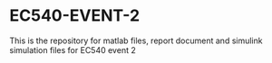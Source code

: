 # EC540-EVENT-2
This is the repository for matlab files, report document and simulink simulation files for EC540 event 2
